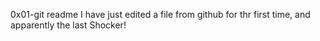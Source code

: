 0x01-git readme
I have just edited a file from github for thr first time, and apparently the last
Shocker!
